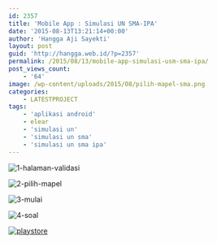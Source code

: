 ```yaml
---
id: 2357
title: 'Mobile App : Simulasi UN SMA-IPA'
date: '2015-08-13T13:21:14+00:00'
author: 'Hangga Aji Sayekti'
layout: post
guid: 'http://hangga.web.id/?p=2357'
permalink: /2015/08/13/mobile-app-simulasi-usm-sma-ipa/
post_views_count:
    - '64'
image: /wp-content/uploads/2015/08/pilih-mapel-sma.png
categories:
    - LATESTPROJECT
tags:
    - 'aplikasi android'
    - elear
    - 'simulasi un'
    - 'simulasi un sma'
    - 'simulasi un sma ipa'
---
```


![1-halaman-validasi](http://hangga.web.id/wp-content/uploads/2015/08/1-halaman-validasi-510x319.png)

![2-pilih-mapel](http://hangga.web.id/wp-content/uploads/2015/08/2-pilih-mapel-510x319.png)

![3-mulai](http://hangga.web.id/wp-content/uploads/2015/08/3-mulai-510x319.png)

![4-soal](http://hangga.web.id/wp-content/uploads/2015/08/4-soal-510x319.png)

[![playstore](http://hangga.web.id/wp-content/uploads/2014/02/playstore-300x98.png)](https://play.google.com/store/apps/details?id=com.hangga.smaipa)
